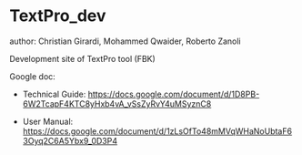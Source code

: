 TextPro_dev
===========
author: Christian Girardi, Mohammed Qwaider, Roberto Zanoli

Development site of TextPro tool (FBK)

Google doc:

- Technical Guide: https://docs.google.com/document/d/1D8PB-6W2TcapF4KTC8yHxb4vA_vSsZyRvY4uMSyznC8

- User Manual: https://docs.google.com/document/d/1zLsOfTo48mMVqWHaNoUbtaF63Oyq2C6A5Ybx9_0D3P4

